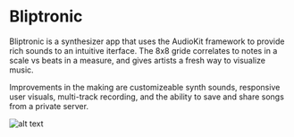# Bliptronic

Bliptronic is a synthesizer app that uses the AudioKit framework to provide rich sounds to an intuitive iterface. The 8x8 gride correlates to notes in a scale vs beats in a measure, and gives artists a fresh way to visualize music.

Improvements in the making are customizeable synth sounds, responsive user visuals, multi-track recording, and the ability to save and share songs from a private server.

![alt text](https://github.com/projectrob21/Bliptronic/blob/master/blip%20screenshot.jpg)
